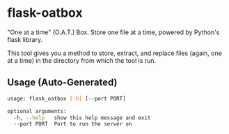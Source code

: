 # flask-oatbox

"One at a time" (O.A.T.) Box. Store one file at a time, powered by Python's flask library.

This tool gives you a method to store, extract, and replace files (again, one at a time) in the directory from which the tool is run.

## Usage (Auto-Generated)

```bash
usage: flask_oatbox [-h] [--port PORT]

optional arguments:
  -h, --help   show this help message and exit
  --port PORT  Port to run the server on

```

